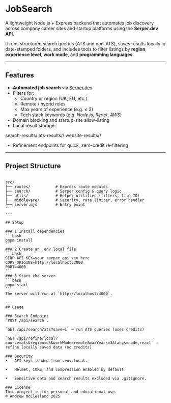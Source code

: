 # JobSearch 

A lightweight Node.js + Express backend that automates job discovery across company career sites and startup platforms using the **Serper.dev API**.  

It runs structured search queries (ATS and non-ATS), saves results locally in date-stamped folders, and includes tools to filter listings by **region**, **experience level**, **work mode**, and **programming languages**.

---

## Features
- **Automated job search** via [Serper.dev](https://serper.dev)  
- Filters for:
  - Country or region (UK, EU, etc.)
  - Remote / hybrid roles  
  - Max years of experience (e.g. ≤ 3)  
  - Tech stack keywords (e.g. *Node.js*, *React*, *AWS*)  
- Domain blocking and startup-site allow-listing  
- Local result storage:  

search-results/
ats-results//
website-results//

- Refinement endpoints for quick, zero-credit re-filtering  

---

## Project Structure
````

src/
├── routes/           # Express route modules
├── search/           # Serper config & query logic
├── utils/            # Helper utilities (filters, file IO)
├── middleware/       # Security, rate limiter, error handler
└── server.mjs        # Entry point
```
---

## Setup

### 1 Install dependencies
```bash
pnpm install
```
### 2 Create an .env.local file
```bash
SERP_API_KEY=your_serper_api_key_here
CORS_ORIGINS=http://localhost:3000
PORT=4000
```
### 3 Start the server
```bash
pnpm start
```
The server will run at `http://localhost:4000`.

---
## Usage

### Search Endpoint
`POST /api/search`.

`GET /api/search/ats?save=1` — run ATS queries (uses credits)

`GET /api/refine/local?source=ats&region=uk&workMode=remote&maxYears=3&langs=node,react` — refine locally saved data (no credits)

### Security 
•	API keys loaded from .env.local.

•	Helmet, CORS, and compression enabled by default.

•	Sensitive data and search results excluded via .gitignore.

### License
This project is for personal and educational use.
© Andrew McClelland 2025

